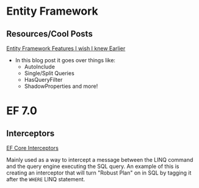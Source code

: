 # Entity Framework

## Resources/Cool Posts
[Entity Framework Features I wish I knew Earlier](https://timdeschryver.dev/blog/entity-framework-features-i-wish-i-knew-earlier?utm_source=csharpdigest&utm_medium&utm_campaign=1682#autoinclude)
- In this blog post it goes over things like:
  - AutoInclude
  - Single/Split Queries
  - HasQueryFilter
  - ShadowProperties and more!


# EF 7.0

## Interceptors
[EF Core Interceptors](https://learn.microsoft.com/en-us/ef/core/logging-events-diagnostics/interceptors)

Mainly used as a way to intercept a message between the LINQ command and the query engine executing the SQL query. An example of this is creating an interceptor that will turn "Robust Plan" on in SQL by tagging it after the `WHERE` LINQ statement.


